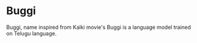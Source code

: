 # Buggi
Buggi, name inspired from Kalki movie's Buggi is a language model trained on Telugu language.
